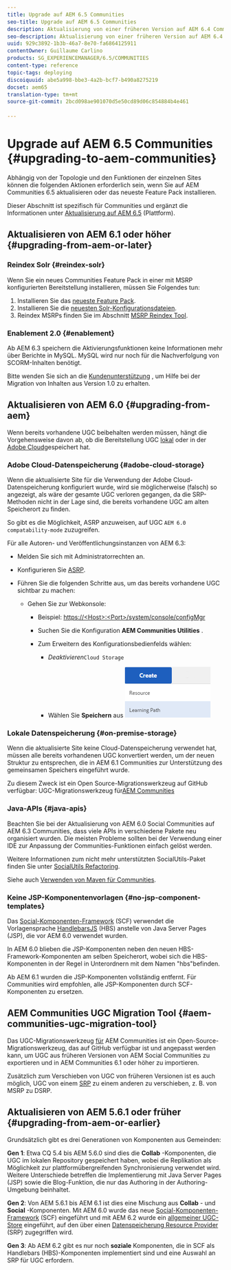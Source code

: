 ```yaml
---
title: Upgrade auf AEM 6.5 Communities
seo-title: Upgrade auf AEM 6.5 Communities
description: Aktualisierung von einer früheren Version auf AEM 6.4 Communities
seo-description: Aktualisierung von einer früheren Version auf AEM 6.4 Communities
uuid: 929c3892-1b3b-46a7-8e70-fa6864125911
contentOwner: Guillaume Carlino
products: SG_EXPERIENCEMANAGER/6.5/COMMUNITIES
content-type: reference
topic-tags: deploying
discoiquuid: abe5a998-bbe3-4a2b-bcf7-b490a8275219
docset: aem65
translation-type: tm+mt
source-git-commit: 2bcd098ae901070d5e50cd89d06c854884b4e461

---
```



# Upgrade auf AEM 6.5 Communities {#upgrading-to-aem-communities}

Abhängig von der Topologie und den Funktionen der einzelnen Sites können die folgenden Aktionen erforderlich sein, wenn Sie auf AEM Communities 6.5 aktualisieren oder das neueste Feature Pack installieren.

Dieser Abschnitt ist spezifisch für Communities und ergänzt die Informationen unter [Aktualisierung auf AEM 6.5](/help/sites-deploying/upgrade.md) (Plattform).

## Aktualisieren von AEM 6.1 oder höher {#upgrading-from-aem-or-later}

### Reindex Solr {#reindex-solr}

Wenn Sie ein neues Communities Feature Pack in einer mit MSRP konfigurierten Bereitstellung installieren, müssen Sie Folgendes tun:

1. Installieren Sie das [neueste Feature Pack](/help/communities/deploy-communities.md#latestfeaturepack).
1. Installieren Sie die [neuesten Solr-Konfigurationsdateien](/help/communities/msrp.md#upgrading).
1. Reindex MSRPs finden Sie im Abschnitt [MSRP Reindex Tool](/help/communities/msrp.md#msrp-reindex-tool).

### Enablement 2.0 {#enablement}

Ab AEM 6.3 speichern die Aktivierungsfunktionen keine Informationen mehr über Berichte in MySQL. MySQL wird nur noch für die Nachverfolgung von SCORM-Inhalten benötigt.

Bitte wenden Sie sich an die [Kundenunterstützung](https://helpx.adobe.com/de/marketing-cloud/contact-support.html) , um Hilfe bei der Migration von Inhalten aus Version 1.0 zu erhalten.

## Aktualisieren von AEM 6.0 {#upgrading-from-aem}

Wenn bereits vorhandene UGC beibehalten werden müssen, hängt die Vorgehensweise davon ab, ob die Bereitstellung UGC [lokal](#on-premise-storage) oder in der [Adobe Cloud](#adobe-cloud-storage)gespeichert hat.

### Adobe Cloud-Datenspeicherung {#adobe-cloud-storage}

Wenn die aktualisierte Site für die Verwendung der Adobe Cloud-Datenspeicherung konfiguriert wurde, wird sie möglicherweise (falsch) so angezeigt, als wäre der gesamte UGC verloren gegangen, da die SRP-Methoden nicht in der Lage sind, die bereits vorhandene UGC am alten Speicherort zu finden.

So gibt es die Möglichkeit, ASRP anzuweisen, auf UGC `AEM 6.0 compatability-mode` zuzugreifen.

Für alle Autoren- und Veröffentlichungsinstanzen von AEM 6.3:

* Melden Sie sich mit Administratorrechten an.
* Konfigurieren Sie [ASRP](/help/communities/asrp.md).
* Führen Sie die folgenden Schritte aus, um das bereits vorhandene UGC sichtbar zu machen:

   * Gehen Sie zur Webkonsole:

      * Beispiel: [https://&lt;Host>:&lt;Port>/system/console/configMgr](https://localhost:4502/system/console/configMgr)

      * Suchen Sie die Konfiguration **AEM Communities Utilities** .
      * Zum Erweitern des Konfigurationsbedienfelds wählen:

         * *Deaktivieren*`Cloud Storage`

         * Wählen Sie **Speichern** aus
      ![chlimage_1-176](assets/chlimage_1-176.png)


### Lokale Datenspeicherung {#on-premise-storage}

Wenn die aktualisierte Site keine Cloud-Datenspeicherung verwendet hat, müssen alle bereits vorhandenen UGC konvertiert werden, um der neuen Struktur zu entsprechen, die in AEM 6.1 Communities zur Unterstützung des gemeinsamen Speichers eingeführt wurde.

Zu diesem Zweck ist ein Open Source-Migrationswerkzeug auf GitHub verfügbar:
UGC-Migrationswerkzeug für[AEM Communities](https://github.com/Adobe-Marketing-Cloud/communities-ugc-migration)

### Java-APIs {#java-apis}

Beachten Sie bei der Aktualisierung von AEM 6.0 Social Communities auf AEM 6.3 Communities, dass viele APIs in verschiedene Pakete neu organisiert wurden. Die meisten Probleme sollten bei der Verwendung einer IDE zur Anpassung der Communities-Funktionen einfach gelöst werden.

Weitere Informationen zum nicht mehr unterstützten SocialUtils-Paket finden Sie unter [SocialUtils Refactoring](/help/communities/socialutils.md).

Siehe auch [Verwenden von Maven für Communities](/help/communities/maven.md).

### Keine JSP-Komponentenvorlagen {#no-jsp-component-templates}

Das [Social-Komponenten-Framework](/help/communities/scf.md) (SCF) verwendet die Vorlagensprache [HandlebarsJS](https://www.handlebarsjs.com/) (HBS) anstelle von Java Server Pages (JSP), die vor AEM 6.0 verwendet wurden.

In AEM 6.0 blieben die JSP-Komponenten neben den neuen HBS-Framework-Komponenten am selben Speicherort, wobei sich die HBS-Komponenten in der Regel in Unterordnern mit dem Namen &quot;hbs&quot;befinden.

Ab AEM 6.1 wurden die JSP-Komponenten vollständig entfernt. Für Communities wird empfohlen, alle JSP-Komponenten durch SCF-Komponenten zu ersetzen.

## AEM Communities UGC Migration Tool {#aem-communities-ugc-migration-tool}

Das UGC-Migrationswerkzeug [für](https://github.com/Adobe-Marketing-Cloud/communities-ugc-migration) AEM Communities ist ein Open-Source-Migrationswerkzeug, das auf GitHub verfügbar ist und angepasst werden kann, um UGC aus früheren Versionen von AEM Social Communities zu exportieren und in AEM Communities 6.1 oder höher zu importieren.

Zusätzlich zum Verschieben von UGC von früheren Versionen ist es auch möglich, UGC von einem [SRP](/help/communities/working-with-srp.md) zu einem anderen zu verschieben, z. B. von MSRP zu DSRP.

## Aktualisieren von AEM 5.6.1 oder früher {#upgrading-from-aem-or-earlier}

Grundsätzlich gibt es drei Generationen von Komponenten aus Gemeinden:

**Gen 1**: Etwa CQ 5.4 bis AEM 5.6.0 sind dies die **Collab** -Komponenten, die UGC im lokalen Repository gespeichert haben, wobei die Replikation als Möglichkeit zur plattformübergreifenden Synchronisierung verwendet wird. Weitere Unterschiede betreffen die Implementierung mit Java Server Pages (JSP) sowie die Blog-Funktion, die nur das Authoring in der Authoring-Umgebung beinhaltet.

**Gen 2**: Von AEM 5.6.1 bis AEM 6.1 ist dies eine Mischung aus **Collab** - und **Social** -Komponenten. Mit AEM 6.0 wurde das neue [Social-Komponenten-Framework](/help/communities/scf.md) (SCF) eingeführt und mit AEM 6.2 wurde ein [allgemeiner UGC-Store](/help/communities/working-with-srp.md) eingeführt, auf den über einen [Datenspeicherung Resource Provider](/help/communities/srp.md) (SRP) zugegriffen wird.

**Gen 3**: Ab AEM 6.2 gibt es nur noch **soziale** Komponenten, die in SCF als Handlebars (HBS)-Komponenten implementiert sind und eine Auswahl an SRP für UGC erfordern.
